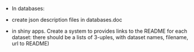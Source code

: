 * In databases:

- create json description files in databases.doc
 
- in shiny apps. Create a system to provides links to the README for each dataset: there should be a lists of 3-uples, with dataset names, filename, url to README)
